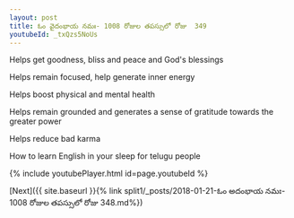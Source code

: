 ```yaml
---
layout: post
title: ఓం వైదంభాయ నమః- 1008 రోజుల తపస్సులో రోజు  349
youtubeId: _txQzs5NoUs
---
```

 
 
Helps get goodness, bliss and peace and God's blessings
 
Helps remain focused, help generate inner energy 
 
Helps boost physical and mental health 
 
Helps remain grounded and generates a sense of gratitude towards the greater power 
 
Helps reduce bad karma
 
How to learn English in your sleep for telugu people
 
 
 
 


{% include youtubePlayer.html id=page.youtubeId %}
 
[Next]({{ site.baseurl }}{% link split1/_posts/2018-01-21-ఓం  అదంభాయ  నమః- 1008 రోజుల తపస్సులో రోజు  348.md%})
 
